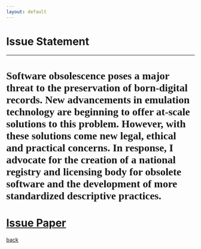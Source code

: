 ```yaml
---
layout: default
---
```



# Issue Statement
* * *

<h1 style="font-family:garamond;">Software obsolescence poses a major threat to the preservation of born-digital records. New advancements in emulation technology are beginning to offer at-scale solutions to this problem.  However, with these solutions come new legal, ethical and practical concerns. In response, I advocate for the creation of a national registry and licensing body for obsolete software and the development of more standardized descriptive practices.</h1>


# [Issue Paper](./assets/IssuePaper.pdf)

[back](./)
